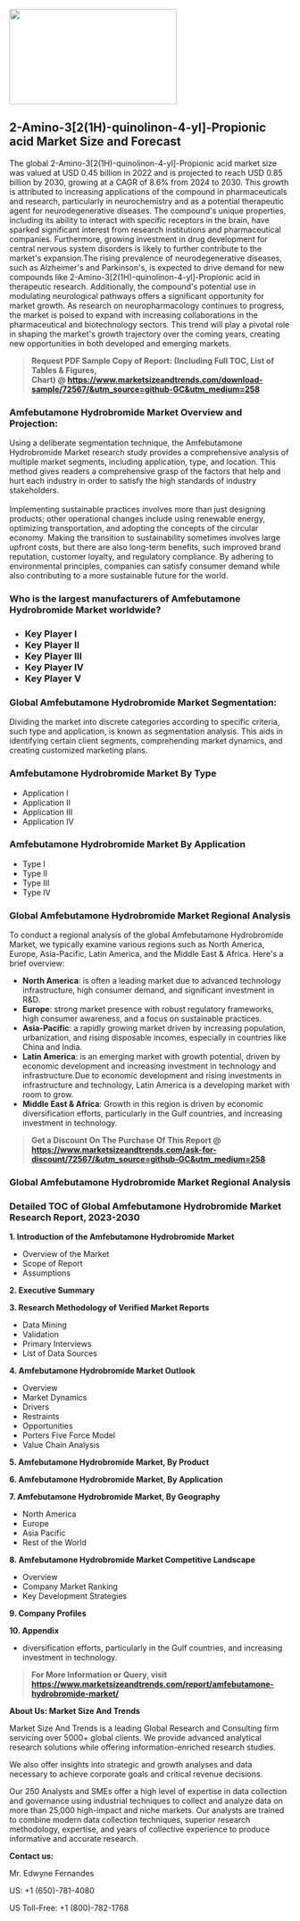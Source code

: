 <p><img class="alignnone size-medium wp-image-20088" src="https://ffe5etoiles.com/wp-content/uploads/2024/12/MST1-300x171.png" alt="" width="300" height="171" /></p><h2>2-Amino-3[2(1H)-quinolinon-4-yl]-Propionic acid Market Size and Forecast</h2><p>The global 2-Amino-3[2(1H)-quinolinon-4-yl]-Propionic acid market size was valued at USD 0.45 billion in 2022 and is projected to reach USD 0.85 billion by 2030, growing at a CAGR of 8.6% from 2024 to 2030. This growth is attributed to increasing applications of the compound in pharmaceuticals and research, particularly in neurochemistry and as a potential therapeutic agent for neurodegenerative diseases. The compound's unique properties, including its ability to interact with specific receptors in the brain, have sparked significant interest from research institutions and pharmaceutical companies. Furthermore, growing investment in drug development for central nervous system disorders is likely to further contribute to the market's expansion.The rising prevalence of neurodegenerative diseases, such as Alzheimer's and Parkinson's, is expected to drive demand for new compounds like 2-Amino-3[2(1H)-quinolinon-4-yl]-Propionic acid in therapeutic research. Additionally, the compound's potential use in modulating neurological pathways offers a significant opportunity for market growth. As research on neuropharmacology continues to progress, the market is poised to expand with increasing collaborations in the pharmaceutical and biotechnology sectors. This trend will play a pivotal role in shaping the market's growth trajectory over the coming years, creating new opportunities in both developed and emerging markets.</p></p><blockquote id="" class=""><strong>Request PDF Sample Copy of Report: (Including Full TOC, List of Tables &amp; Figures, Chart)&nbsp;@&nbsp;<strong><a href="https://www.marketsizeandtrends.com/download-sample/72567/&utm_source=github-GC&utm_medium=258" target="_blank">https://www.marketsizeandtrends.com/download-sample/72567/&utm_source=github-GC&utm_medium=258</a></strong></strong></blockquote><h3 id="" class="">Amfebutamone Hydrobromide Market&nbsp;Overview and Projection:</h3><p id="" class="">Using a deliberate segmentation technique, the Amfebutamone Hydrobromide Market research study provides a comprehensive analysis of multiple market segments, including application, type, and location. This method gives readers a comprehensive grasp of the factors that help and hurt each industry in order to satisfy the high standards of industry stakeholders. <br /> <br />Implementing sustainable practices involves more than just designing products; other operational changes include using renewable energy, optimizing transportation, and adopting the concepts of the circular economy. Making the transition to sustainability sometimes involves large upfront costs, but there are also long-term benefits, such improved brand reputation, customer loyalty, and regulatory compliance. By adhering to environmental principles, companies can satisfy consumer demand while also contributing to a more sustainable future for the world.</p><h3 id="" class="">Who is the largest manufacturers of&nbsp;Amfebutamone Hydrobromide Market worldwide?</h3><h3 class=""><p><ul><li>Key Player I </li><li> Key Player II </li><li> Key Player III </li><li> Key Player IV </li><li> Key Player V</li></ul></p></h3><h3 id="" class="">Global&nbsp;Amfebutamone Hydrobromide Market Segmentation:</h3><p id="" class="">Dividing the market into discrete categories according to specific criteria, such type and application, is known as segmentation analysis. This aids in identifying certain client segments, comprehending market dynamics, and creating customized marketing plans.</p><h3 id="" class="">Amfebutamone Hydrobromide Market&nbsp;By Type</h3><p><p><ul><li>Application I</li><li> Application II</li><li> Application III</li><li> Application IV</p></li></ul></p></p><h3 id="" class="">Amfebutamone Hydrobromide Market&nbsp;By Application</h3><p class=""><p><ul><li>Type I</li><li> Type II</li><li> Type III</li><li> Type IV</li></ul></p></p><h3 id="" class="">Global Amfebutamone Hydrobromide Market Regional Analysis</h3><p id="" class="">To conduct a regional analysis of the global Amfebutamone Hydrobromide Market, we typically examine various regions such as North America, Europe, Asia-Pacific, Latin America, and the Middle East &amp; Africa. Here's a brief overview:</p><ul><li><strong>North America</strong>: is often a leading market due to advanced technology infrastructure, high consumer demand, and significant investment in R&amp;D.</li><li><strong>Europe</strong>: strong market presence with robust regulatory frameworks, high consumer awareness, and a focus on sustainable practices.</li><li><strong>Asia-Pacific</strong>: a rapidly growing market driven by increasing population, urbanization, and rising disposable incomes, especially in countries like China and India.</li><li><strong>Latin America</strong>: is an emerging market with growth potential, driven by economic development and increasing investment in technology and infrastructure.Due to economic development and rising investments in infrastructure and technology, Latin America is a developing market with room to grow.</li><li><strong>Middle East &amp; Africa</strong>: Growth in this region is driven by economic diversification efforts, particularly in the Gulf countries, and increasing investment in technology.</li></ul><blockquote id="" class=""><strong>Get a Discount On The Purchase Of This Report @ <strong><a href="https://www.marketsizeandtrends.com/ask-for-discount/72567/&utm_source=github-GC&utm_medium=258" target="_blank">https://www.marketsizeandtrends.com/ask-for-discount/72567/&utm_source=github-GC&utm_medium=258</a></strong></strong></blockquote><h3 id="" class="">Global Amfebutamone Hydrobromide Market Regional Analysis</h3><h3 id="" class="">Detailed TOC of Global Amfebutamone Hydrobromide Market Research Report, 2023-2030</h3><p id="" class=""><strong>1. Introduction of the Amfebutamone Hydrobromide Market</strong></p><ul><li>Overview of the Market</li><li>Scope of Report</li><li>Assumptions</li></ul><p id="" class=""><strong>2. Executive Summary</strong></p><p id="" class=""><strong>3. Research Methodology of Verified Market Reports</strong></p><ul><li>Data Mining</li><li>Validation</li><li>Primary Interviews</li><li>List of Data Sources</li></ul><p id="" class=""><strong>4. Amfebutamone Hydrobromide Market Outlook</strong></p><ul><li>Overview</li><li>Market Dynamics</li><li>Drivers</li><li>Restraints</li><li>Opportunities</li><li>Porters Five Force Model</li><li>Value Chain Analysis</li></ul><p id="" class=""><strong>5. Amfebutamone Hydrobromide Market, By Product</strong></p><p id="" class=""><strong>6. Amfebutamone Hydrobromide Market, By Application</strong></p><p id="" class=""><strong>7. Amfebutamone Hydrobromide Market, By Geography</strong></p><ul><li>North America</li><li>Europe</li><li>Asia Pacific</li><li>Rest of the World</li></ul><p id="" class=""><strong>8. Amfebutamone Hydrobromide Market Competitive Landscape</strong></p><ul><li>Overview</li><li>Company Market Ranking</li><li>Key Development Strategies</li></ul><p id="" class=""><strong>9. Company Profiles</strong></p><p id="" class=""><strong>10. Appendix</strong></p><ul><li>diversification efforts, particularly in the Gulf countries, and increasing investment in technology.</li></ul><blockquote id="" class=""><strong>For More Information or Query, visit <strong><strong><a href="https://www.marketsizeandtrends.com/report/amfebutamone-hydrobromide-market/" target="_blank">https://www.marketsizeandtrends.com/report/amfebutamone-hydrobromide-market/</a></strong></strong></strong></blockquote><p id="" class=""><strong>About Us: Market Size And Trends</strong></p><p id="" class="">Market Size And Trends is a leading Global Research and Consulting firm servicing over 5000+ global clients. We provide advanced analytical research solutions while offering information-enriched research studies.</p><p id="" class="">We also offer insights into strategic and growth analyses and data necessary to achieve corporate goals and critical revenue decisions.</p><p id="" class="">Our 250 Analysts and SMEs offer a high level of expertise in data collection and governance using industrial techniques to collect and analyze data on more than 25,000 high-impact and niche markets. Our analysts are trained to combine modern data collection techniques, superior research methodology, expertise, and years of collective experience to produce informative and accurate research.</p><p id="" class=""><strong>Contact us:</strong></p><p id="" class="">Mr. Edwyne Fernandes</p><p id="" class="">US: +1 (650)-781-4080</p><p id="" class="">US Toll-Free: +1 (800)-782-1768</p>
